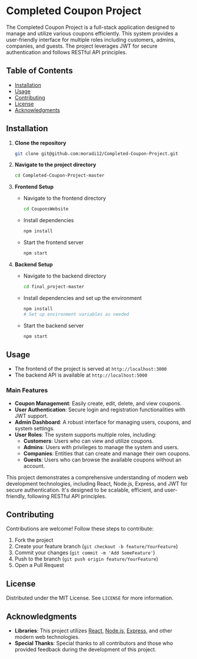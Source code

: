 
# Completed Coupon Project

The Completed Coupon Project is a full-stack application designed to manage and utilize various coupons efficiently. This system provides a user-friendly interface for multiple roles including customers, admins, companies, and guests. The project leverages JWT for secure authentication and follows RESTful API principles.

## Table of Contents
- [Installation](#installation)
- [Usage](#usage)
- [Contributing](#contributing)
- [License](#license)
- [Acknowledgments](#acknowledgments)

## Installation

1. **Clone the repository**
   ```sh
   git clone git@github.com:moradi12/Completed-Coupon-Project.git
   ```

2. **Navigate to the project directory**
   ```sh
   cd Completed-Coupon-Project-master
   ```

3. **Frontend Setup**
   - Navigate to the frontend directory
     ```sh
     cd CouponsWebsite
     ```
   - Install dependencies
     ```sh
     npm install
     ```
   - Start the frontend server
     ```sh
     npm start
     ```

4. **Backend Setup**
   - Navigate to the backend directory
     ```sh
     cd final_project-master
     ```
   - Install dependencies and set up the environment
     ```sh
     npm install
     # Set up environment variables as needed
     ```
   - Start the backend server
     ```sh
     npm start
     ```

## Usage

- The frontend of the project is served at `http://localhost:3000`
- The backend API is available at `http://localhost:5000`

### Main Features
- **Coupon Management**: Easily create, edit, delete, and view coupons.
- **User Authentication**: Secure login and registration functionalities with JWT support.
- **Admin Dashboard**: A robust interface for managing users, coupons, and system settings.
- **User Roles**: The system supports multiple roles, including:
  - **Customers**: Users who can view and utilize coupons.
  - **Admins**: Users with privileges to manage the system and users.
  - **Companies**: Entities that can create and manage their own coupons.
  - **Guests**: Users who can browse the available coupons without an account.

This project demonstrates a comprehensive understanding of modern web development technologies, including React, Node.js, Express, and JWT for secure authentication. It's designed to be scalable, efficient, and user-friendly, following RESTful API principles.

## Contributing

Contributions are welcome! Follow these steps to contribute:

1. Fork the project
2. Create your feature branch (`git checkout -b feature/YourFeature`)
3. Commit your changes (`git commit -m 'Add SomeFeature'`)
4. Push to the branch (`git push origin feature/YourFeature`)
5. Open a Pull Request

## License

Distributed under the MIT License. See `LICENSE` for more information.

## Acknowledgments

- **Libraries**: This project utilizes [React](https://reactjs.org/), [Node.js](https://nodejs.org/), [Express](https://expressjs.com/), and other modern web technologies.
- **Special Thanks**: Special thanks to all contributors and those who provided feedback during the development of this project.
